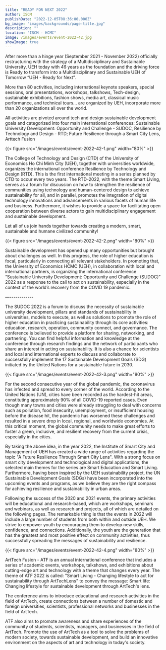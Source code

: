```yaml
---
title: "READY FOR NEXT 2022"
author: ISCM
publishDate: "2022-12-05T08:36:00.000Z"
bg_image: "images/backgrounds/page-title.jpg"
description: "" 
location: "ISCM - HCMC"
image: /images/events/event-2022-42.jpg
showImage: true
---
```

After more than a hinge year (September 2021 - November 2022) officially restructuring with the strategy of a Multidisciplinary and Sustainable University, UEH today with 46 years as the foundation and the driving force is Ready to transform into a Multidisciplinary and Sustainable UEH of Tomorrow “UEH - Ready for Next”.

More than 80 activities, including international keynote speakers, special sessions, oral presentations, workshops, talkshows, Tech-design, sustainable exhibitions, fashion shows, media art, classical music performance, and technical tours... are organized by UEH, incorporate more than 20 organizations all over the world.

All activities are pivoted around tech and design sustainable development goals and categorized into four main international conferences: Sustainable University Development: Opportunity and Challenge - SUDOC, Resilience by Technology and Design - RTD; Future Resilience through a Smart City Lens, Arttech Fusion

{{< figure src="/images/events/event-2022-42-1.png" width="80%" >}}

The College of Technology and Design (CTD) of the University of Economics Ho Chi Minh City (UEH), together with universities worldwide, organizes the international conference Resilience by Technology and Design (RTD). This is the first international meeting in a series planned by CTD to occur every two years. The RTD-2022, with the theme Smart Living, serves as a forum for discussion on how to strengthen the resilience of communities using technology and human-centered design to achieve sustainability for all, and in parallel, promotes the integration of digital technology innovations and advancements in various facets of human life and business. Furthermore, it wishes to provide a space for facilitating open cooperation between diverse actors to gain multidisciplinary engagement and sustainable development.

Let all of us join hands together towards creating a modern, smart, sustainable and humane civilized community!

{{< figure src="/images/events/event-2022-42-2.png" width="80%" >}}

Sustainable development has opened up many opportunities but brought about challenges as well. In this progress, the role of higher education is focal, particularly in connecting all relevant stakeholders. In promoting that, the University of Economics HCMC (UEH), in collaboration with local and international partners, is organizing the international conference “Sustainable University Development: Opportunity and Challenge (SUDOC)” 2022 as a response to the call to act on sustainability, especially in the context of the world’s recovery from the COVID 19 pandemic.

—------------

The SUDOC 2022 is a forum to discuss the necessity of sustainable university development, pillars and standards of sustainability in universities, models to execute, as well as solutions to promote the role of higher education in practicing sustainability through its core activities: education, research, operation, community connect, and governance. The conference is believed to provide a platform for sharing, networking, and partnering. You can find helpful information and knowledge at the conference through research findings and the network of participants who share an interest in acting on sustainability. It is also a chance for scientists and local and international experts to discuss and collaborate to successfully implement the 17 Sustainable Development Goals (SDG) initiated by the United Nations for a sustainable future in 2030.

{{< figure src="/images/events/event-2022-42-3.png" width="80%" >}}

For the second consecutive year of the global pandemic, the coronavirus has infected and spread to every corner of the world. According to the United Nations (UN), cities have been recorded as the hardest-hit areas, constituting approximately 90% of all COVID-19 reported cases. Even though many towns and cities were already struggling to deal with concerns such as pollution, food insecurity, unemployment, or insufficient housing before the disease hit, the pandemic has worsened these challenges and resulted in a severe drop in local, regional, and worldwide economies. At this critical moment, the global community needs to make great efforts to foster a green, inclusive, and resilient recovery from the current crisis, especially in the cities.

By taking the above idea, in the year 2022, the Institute of Smart City and Management of UEH has created a wide range of activities regarding the topic "A Future Resilience Through Smart City Lens". With a strong focus on smart city development and technological and digital applications, the selected main themes for the series are Smart Education and Smart Living. Furthermore, having been inspired by the UEH sustainability project, the UN Sustainable Development Goals (SDGs) have been incorporated into the upcoming events and programs, as we believe they are the right compass for achieving resilience and sustainability in urban areas.

Following the success of the 2020 and 2021 events, the primary activities will be educational and research-based, which are workshops, seminars and webinars, as well as research and projects, all of which are detailed on the following pages. The remarkable thing is that the events in 2022 will include a large number of students from both within and outside UEH. We strive to empower youth by encouraging them to develop new skills, confidence, and connections. Additionally, the youth are the generation that has the greatest and most positive effect on community activities, thus successfully spreading the messages of sustainability and resilience.

{{< figure src="/images/events/event-2022-42-4.png" width="80%" >}}

ArtTech Fusion - ATF is an annual international conference that includes a series of academic events, workshops, talkshows, and exhibitions about cutting-edge art and technology with a theme that changes every year. The theme of ATF 2022 is called: "Smart Living - Changing lifestyle to act for sustainability through ArtTechLens" to convey the message: Smart life: Changing lifestyle for sustainable development through ArtTech's lens.

The conference aims to introduce educational and research activities in the field of ArtTech, create connections between a number of domestic and foreign universities, scientists, professional networks and businesses in the field of ArtTech.

ATF also aims to promote awareness and share experiences of the community of students, scientists, managers, and businesses in the field of ArtTech. Promote the use of ArtTech as a tool to solve the problems of modern society, towards sustainable development, and build an innovative environment on the aspects of art and technology in today's society.